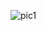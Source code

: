 ![pic1](https://user-images.githubusercontent.com/92378476/195758145-205dc5f1-dba7-480e-9d11-7db70d70033a.png)

